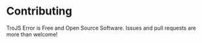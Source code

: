 # Contributing

TroJS Error is Free and Open Source Software. Issues and pull requests are more than welcome!
